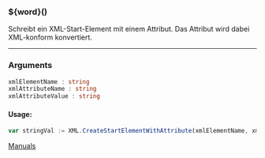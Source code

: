 ﻿### ${word}()
Schreibt ein XML-Start-Element mit einem Attribut. Das Attribut wird dabei XML-konform konvertiert.

----

### Arguments
```ts
xmlElementName : string
xmlAttributeName : string
xmlAttributeValue : string
```
#### Usage:
```ts
var stringVal := XML.CreateStartElementWithAttribute(xmlElementName, xmlAttributeName, xmlAttributeValue)
```

[Manuals](https://manuals.opacc.ch/docs/doku2401/F-Script/ScriptBlockFunc.XML.CreateStartElementWithAttribute.html)
